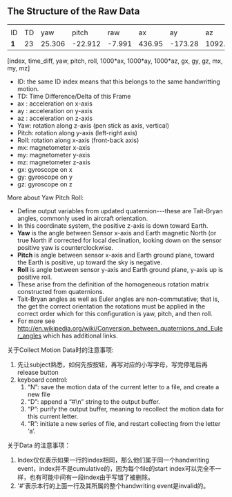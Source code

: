 ## The Structure of the Raw Data

|      |      |      |      |      |      |      |      |      |      |      |      |      |      |
| ---- | ---- | ---- | ---- | ---- | ---- | ---- | ---- | ---- | ---- | ---- | ---- | ---- | ---- |
|      |      |      |      |      |      |      |      |      |      |      |      |      |      |
| ID    |  TD  | yaw    | pitch   | raw    | ax     | ay      | az      | gx    | gy    | gz   | mx  | my  | mz  |
| **1** |  23  | 25.306 | -22.912 | -7.991 | 436.95 | -173.28 | 1092.65 | -5.17 | -10.1 | 1.24 | -243 | 386  | 93   |

\[index, time_diff, yaw, pitch, roll, 1000\*ax, 1000\*ay, 1000\*az, gx, gy, gz, mx, my, mz\]


* ID: the same ID index means that this belongs to the same handwritting motion.
* TD: Time Difference/Delta of this Frame
* ax : acceleration on x-axis
* ay : acceleration on y-axis
* az : acceleration on z-axis
* Yaw: rotation along z-axis (pen stick as axis, vertical)
* Pitch: rotation along y-axis (left-right axis)
* Roll: rotation along x-axis (front-back axis)
* mx: magnetometer x-axis
* my: magnetometer y-axis
* mz: magnetometer z-axis
* gx: gyroscope on x 
* gy: gyroscope on y 
* gz: gyroscope on z 


More about Yaw Pitch Roll:
* Define output variables from updated quaternion---these are Tait-Bryan angles, commonly used in aircraft orientation.
* In this coordinate system, the positive z-axis is down toward Earth.
* **Yaw** is the angle between Sensor x-axis and Earth magnetic North (or true North if corrected for local declination, looking down on the sensor positive yaw is counterclockwise.
* **Pitch** is angle between sensor x-axis and Earth ground plane, toward the Earth is positive, up toward the sky is negative.
* **Roll** is angle between sensor y-axis and Earth ground plane, y-axis up is positive roll.
* These arise from the definition of the homogeneous rotation matrix constructed from quaternions.
* Tait-Bryan angles as well as Euler angles are non-commutative; that is, the get the correct orientation the rotations must be applied in the correct order which for this configuration is yaw, pitch, and then roll.
* For more see http://en.wikipedia.org/wiki/Conversion_between_quaternions_and_Euler_angles which has additional links.


关于Collect Motion Data时的注意事项:
1. 先让subject熟悉，如何先按按钮，再写对应的小写字母，写完停笔后再release button
2. keyboard control:
    1. “N”: save the motion data of the current letter to a file, and create a new file
    2. “D”: append a “#\n” string to the output buffer.
    3. “P”: purify the output buffer, meaning to recollect the motion data for this current letter.
    4. “R”: initiate a new series of file, and restart collecting from the letter ‘a’.

关于Data 的注意事项：
1. Index仅仅表示如果一行的index相同，那么他们属于同一个handwriting event，index并不是cumulative的，因为每个file的start index可以完全不一样，也有可能中间有一段index由于写错了被删除。
2. '#'表示本行的上面一行及其所属的整个handwriting event是invalid的。
